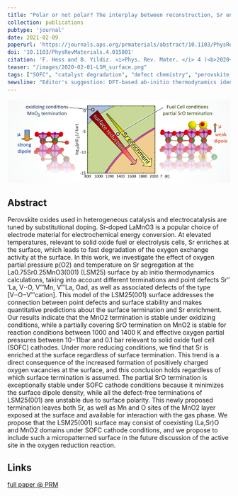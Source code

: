```yaml
---
title: "Polar or not polar? The interplay between reconstruction, Sr enrichment, and reduction at the La<sub>0.75</sub>Sr<sub>0.25</sub>MnO<sub>3</sub>(001) surface"
collection: publications
pubtype: 'journal'
date: 2021-02-09
paperurl: 'https://journals.aps.org/prmaterials/abstract/10.1103/PhysRevMaterials.4.015801'
doi: '10.1103/PhysRevMaterials.4.015801'
citation: 'F. Hess and B. Yildiz. <i>Phys. Rev. Mater. </i> 4 (<b>2020</b>) 015801.'
teaser: "/images/2020-02-01-LSM_surface.png"
tags: ["SOFC", "catalyst degradation", "defect chemistry", "perovskite oxides", "near-surface defects", "surface defects"]
newsline: "Editor's suggestion: DFT-based ab-initio thermodynamics identified a new unpolar termination with exceptional stability and possible implications on the O2 reduction reaction over LSM25. "
---
```


<img src="/images/2020-02-01-LSM_surface.png">

Abstract
--------
Perovskite oxides used in heterogeneous catalysis and electrocatalysis are tuned by substitutional doping. Sr-doped LaMnO3 is a popular choice of electrode material for electrochemical energy conversion. At elevated temperatures, relevant to solid oxide fuel or electrolysis cells, Sr enriches at the surface, which leads to fast degradation of the oxygen exchange activity at the surface. In this work, we investigate the effect of oxygen partial pressure p(O2) and temperature on Sr segregation at the La0.75Sr0.25MnO3(001) (LSM25) surface by ab initio thermodynamics calculations, taking into account different terminations and point defects Sr′′′La, V⋅⋅O, V′′′Mn, V′′′La, Oad, as well as associated defects of the type [V⋅⋅O−V′′′cation]. This model of the LSM25(001) surface addresses the connection between point defects and surface stability and makes quantitative predictions about the surface termination and Sr enrichment. Our results indicate that the MnO2 termination is stable under oxidizing conditions, while a partially covering SrO termination on MnO2 is stable for reaction conditions between 1000 and 1400 K and effective oxygen partial pressures between 10−11bar and 0.1 bar relevant to solid oxide fuel cell (SOFC) cathodes. Under more reducing conditions, we find that Sr is enriched at the surface regardless of surface termination. This trend is a direct consequence of the increased formation of positively charged oxygen vacancies at the surface, and this conclusion holds regardless of which surface termination is assumed. The partial SrO termination is exceptionally stable under SOFC cathode conditions because it minimizes the surface dipole density, while all the defect-free terminations of LSM25(001) are unstable due to surface polarity. This newly proposed termination leaves both Sr, as well as Mn and O sites of the MnO2 layer exposed at the surface and available for interaction with the gas phase. We propose that the LSM25(001) surface may consist of coexisting (La,Sr)O and MnO2 domains under SOFC cathode conditions, and we propose to include such a micropatterned surface in the future discussion of the active site in the oxygen reduction reaction.

Links
------
<i class="fa fa-external-link-alt" aria-hidden="true" title="external link"></i> [full paper @ PRM](https://journals.aps.org/prmaterials/abstract/10.1103/PhysRevMaterials.4.015801)

